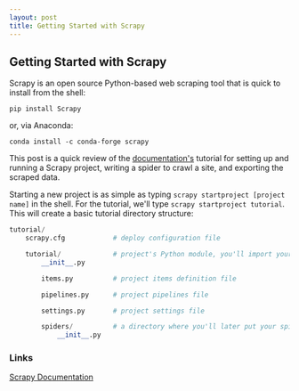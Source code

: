 ```yaml
---
layout: post
title: Getting Started with Scrapy
---
```


## Getting Started with Scrapy

Scrapy is an open source Python-based web scraping tool that is quick to install from the shell:

```shell
pip install Scrapy
```

or, via Anaconda:

```shell
conda install -c conda-forge scrapy
```

This post is a quick review of the [documentation's](https://docs.scrapy.org/en/latest/) tutorial for setting up and running a Scrapy project, writing a spider to crawl a site, and exporting the scraped data. 

Starting a new project is as simple as typing ``scrapy startproject [project name]`` in the shell. For the tutorial, we'll type ``scrapy startproject tutorial``. This will create a basic tutorial directory structure:

```python
tutorial/
    scrapy.cfg            # deploy configuration file

    tutorial/             # project's Python module, you'll import your code from here
        __init__.py

        items.py          # project items definition file

        pipelines.py      # project pipelines file

        settings.py       # project settings file

        spiders/          # a directory where you'll later put your spiders
            __init__.py
```



### Links
[Scrapy Documentation](https://docs.scrapy.org/en/latest/)
